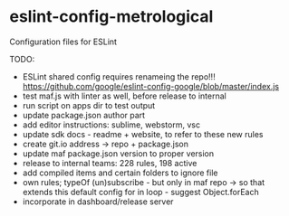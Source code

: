 # eslint-config-metrological
Configuration files for ESLint

TODO:
- ESLint shared config requires renameing the repo!!!
  https://github.com/google/eslint-config-google/blob/master/index.js
- test maf.js with linter as well, before release to internal
- run script on apps dir to test output
- update package.json author part
- add editor instructions: sublime, webstorm, vsc
- update sdk docs - readme + website, to refer to these new rules
- create git.io address -> repo + package.json
- update maf package.json version to proper version
- release to internal teams: 228 rules, 198 active
- add compiled items and certain folders to ignore file
- own rules;
  typeOf
  (un)subscribe - but only in maf repo -> so that extends this default config
  for in loop - suggest Object.forEach
- incorporate in dashboard/release server
